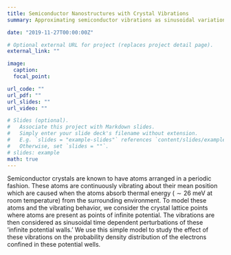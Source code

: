 ```yaml
---
title: Semiconductor Nanostructures with Crystal Vibrations
summary: Approximating semiconductor vibrations as sinusoidal variations in an infinite potential well.

date: "2019-11-27T00:00:00Z"

# Optional external URL for project (replaces project detail page).
external_link: ""

image:
  caption: 
  focal_point: 

url_code: ""
url_pdf: ""
url_slides: ""
url_video: ""

# Slides (optional).
#   Associate this project with Markdown slides.
#   Simply enter your slide deck's filename without extension.
#   E.g. `slides = "example-slides"` references `content/slides/example-slides.md`.
#   Otherwise, set `slides = ""`.
# slides: example
math: true
---
```


Semiconductor crystals are known to have atoms arranged in a periodic fashion. These atoms are continuously vibrating about their mean position which are caused when the atoms absorb thermal energy ($\sim 26$ meV at room temperature) from the surrounding environment. To model these atoms and the vibrating behavior, we consider the crystal lattice points where atoms are present as points of infinite potential. The vibrations are then considered as sinusoidal time dependent perturbations of these ’infinite potential walls.’ We use this simple model to study the effect of these vibrations on the probability density distribution of the electrons confined in these potential wells.
